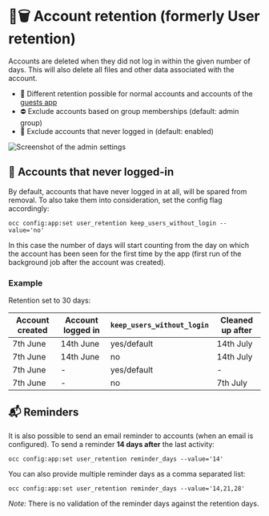 # 👤🗑 Account retention (formerly User retention)

Accounts are deleted when they did not log in within the given number of days. This will also delete all files and other data associated with the account.

* 🛂 Different retention possible for normal accounts and accounts of the [guests app](https://apps.nextcloud.com/apps/guests)
* ⛔ Exclude accounts based on group memberships (default: admin group)
* 🔑 Exclude accounts that never logged in (default: enabled)

![Screenshot of the admin settings](docs/screenshot.png)

## 🔐 Accounts that never logged-in

By default, accounts that have never logged in at all, will be spared from removal. To also take them into consideration, set the config flag accordingly:

```shell
occ config:app:set user_retention keep_users_without_login --value='no'
```

In this case the number of days will start counting from the day on which the account has been seen for the first time by the app (first run of the background job after the account was created).

### Example

Retention set to 30 days:

| Account created | Account logged in | `keep_users_without_login` | Cleaned up after |
|-----------------|-------------------|----------------------------|------------------|
| 7th June        | 14th June         | yes/default                | 14th July        |
| 7th June        | 14th June         | no                         | 14th July        |
| 7th June        | -                 | yes/default                | -                |
| 7th June        | -                 | no                         | 7th July         |

## 📬 Reminders

It is also possible to send an email reminder to accounts (when an email is configured).
To send a reminder **14 days after** the last activity:

```shell
occ config:app:set user_retention reminder_days --value='14'
```

You can also provide multiple reminder days as a comma separated list:
```shell
occ config:app:set user_retention reminder_days --value='14,21,28'
```

*Note:* There is no validation of the reminder days against the retention days.

